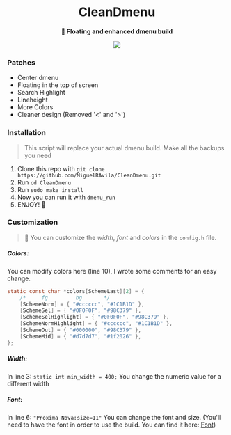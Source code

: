 <div align="center">
<h1>CleanDmenu</h1>
<b>🚀 Floating and enhanced dmenu build</b>
</div>

<p align="center">
  <img src="https://github.com/MiguelRAvila/ZenDmenu/blob/master/rsc/ss.png">
</p>

### Patches

- Center dmenu
- Floating in the top of screen
- Search Highlight
- Lineheight
- More Colors
- Cleaner design (Removed '<' and '>')

### Installation

> This script will replace your actual dmenu build. Make all the backups you need

1. Clone this repo with `git clone https://github.com/MiguelRAvila/CleanDmenu.git`
2. Run `cd CleanDmenu`
3. Run `sudo make install`
4. Now you can run it with `dmenu_run` 
5. ENJOY! 🚀

### Customization

> 🌟 You can customize the *width*, *font* and *colors* in the `config.h` file.

##### Colors:

You can modify colors here (line 10), I wrote some comments for an easy change.

```h
static const char *colors[SchemeLast][2] = {
	/*     fg         bg       */
	[SchemeNorm] = { "#cccccc", "#1C1B1D" },
	[SchemeSel] = { "#0F0F0F", "#98C379" }, 
	[SchemeSelHighlight] = { "#0F0F0F", "#98C379" },
	[SchemeNormHighlight] = { "#cccccc", "#1C1B1D" },
	[SchemeOut] = { "#000000", "#98C379" },
	[SchemeMid] = { "#d7d7d7", "#1f2026" },
};
```

##### Width:

In line 3: `static int min_width = 400;` You change the numeric value for a different width

##### Font:

In line 6: `"Proxima Nova:size=11"` You can change the font and size. (You'll need to have the font in order to use the build. You can find it here: [Font](https://github.com/MiguelRAvila/Dotfiles/blob/master/.fonts/FontsFree-Net-proxima_nova_reg-webfont.ttf)) 
